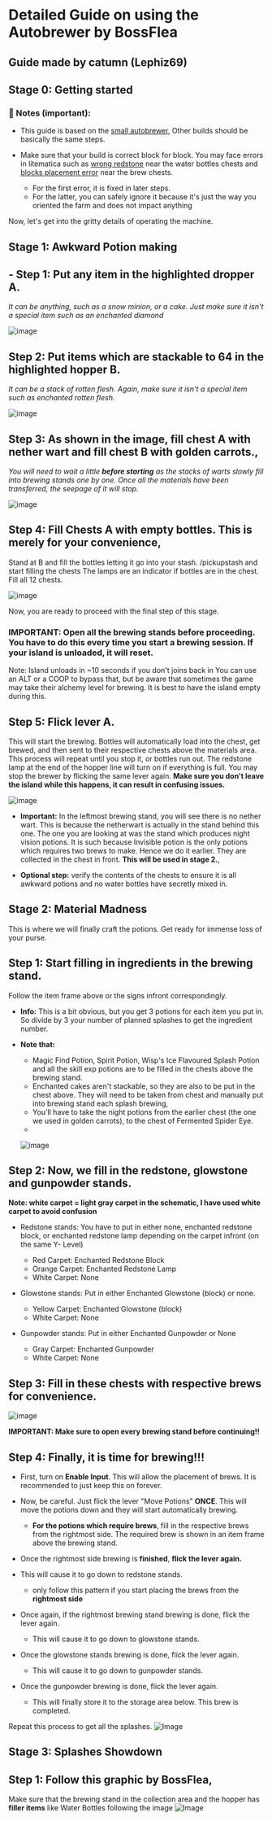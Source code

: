 # Detailed Guide on using the Autobrewer by BossFlea
## Guide made by catumn (Lephiz69)

## Stage 0: Getting started
### **📝 Notes (important):**
 - This guide is based on the [small autobrewer](https://github.com/BossFlea/autobrewer/blob/main/mainbrewer/autobrewer_small.litematic), Other builds should be basically the same steps.
 - Make sure that your build is correct block for block. You may face errors in litematica such as [wrong redstone](https://i.ibb.co/N6yKdCZk/image.png) near the water bottles chests and [blocks placement error](https://i.ibb.co/BHQkVVKm/image.png) near the brew chests.

	  - For the first error, it is fixed in later steps.
	  - For the latter, you can safely ignore it because it's just the way you oriented the farm and does not impact anything

Now, let's get into the gritty details of operating the machine.

## Stage 1: Awkward Potion making

## - **Step 1:** Put any item in the highlighted dropper A.
*It can be anything, such as a snow minion, or a cake. Just make sure it isn't a special item such as an enchanted diamond*

![image](https://i.ibb.co/3my80KcS/image.png)


## **Step 2:** Put items which are stackable to 64 in the highlighted hopper B.
_It can be a stack of rotten flesh. Again, make sure it isn't a special item such as enchanted rotten flesh._

![image](https://i.ibb.co/tM4DCJb9/image.png)

## **Step 3:** As shown in the image, fill chest A with nether wart and fill chest B with golden carrots.,

*You will need to wait a little **before starting** as the stacks of warts slowly fill into brewing stands one by one. Once all the materials have been transferred, the seepage of it will stop.*

![image](https://i.ibb.co/fzypkLnS/image.png)


## **Step 4:** Fill Chests A with empty bottles. This is merely for your convenience,
Stand at B and fill the bottles letting it go into your stash. 
/pickupstash and start filling the chests 
The lamps are an indicator if bottles are in the chest. Fill all 12 chests.

![image](https://i.ibb.co/G3nvczbw/image.png)

Now, you are ready to proceed with the final step of this stage.

### **IMPORTANT: Open all the brewing stands before proceeding. You have to do this every time you start a brewing session. If your island is unloaded, it will reset.**

Note: Island unloads in ~10 seconds if you don't joins back in
You can use an ALT or a COOP to bypass that, but be aware that sometimes the game may take their alchemy level for brewing. It is best to have the island empty during this.

## **Step 5:** Flick lever A.

This will start the brewing. Bottles will automatically load into the chest, get brewed, and then sent to their respective chests above the materials area. This process will repeat until you stop it, or bottles run out. The redstone lamp at the end of the hopper line will turn on if everything is full. You may stop the brewer by flicking the same lever again. 
**Make sure you don't leave the island while this happens, it can result in confusing issues.**

![image](https://i.ibb.co/nF0mpvD/image.png)

-   **Important:** In the leftmost brewing stand, you will see there is no nether wart. This is because the netherwart is actually in the stand behind this one. The one you are looking at was the stand which produces night vision potions. It is such because Invisible potion is the only potions which requires two brews to make. Hence we do it earlier. They are collected in the chest in front. **This will be used in stage 2.**,

-   **Optional step:** verify the contents of the chests to ensure it is all awkward potions and no water bottles have secretly mixed in.

## Stage 2: Material Madness

This is where we will finally craft the potions. Get ready for immense loss of your purse.

## **Step 1:** Start filling in ingredients in the brewing stand.

Follow the item frame above or the signs infront correspondingly. 

- **Info:** This is a bit obvious, but you get 3 potions for each item you put in. So divide by 3 your number of planned splashes to get the ingredient number.

-   **Note that:**
    -   Magic Find Potion, Spirit Potion, Wisp's Ice Flavoured Splash Potion and all the skill exp potions are to be filled in the chests above the brewing stand.
    -   Enchanted cakes aren't stackable, so they are also to be put in the chest above. They will need to be taken from chest and manually put into brewing stand each splash brewing,
    -   You'll have to take the night potions from the earlier chest (the one we used in golden carrots), to the chest of Fermented Spider Eye.
    -   
    ![image](https://i.ibb.co/tThz4gGL/image.png)

## **Step 2:** Now, we fill in the redstone, glowstone and gunpowder stands.
   
  **Note: white carpet = light gray carpet in the schematic, I have used white carpet to avoid confusion**

-   Redstone stands: You have to put in either none, enchanted redstone block, or enchanted redstone lamp depending on the carpet infront (on the same Y- Level)
	-   Red Carpet: Enchanted Redstone Block
	-   Orange Carpet: Enchanted Redstone Lamp
	-   White Carpet: None

-   Glowstone stands: Put in either Enchanted Glowstone (block) or none.
    -   Yellow Carpet: Enchanted Glowstone (block)
    -   White Carpet: None

-   Gunpowder stands: Put in either Enchanted Gunpowder or None
    -   Gray Carpet: Enchanted Gunpowder
    -   White Carpet: None

## **Step 3:** Fill in these chests with respective brews for convenience.

![image](https://i.ibb.co/zVCjDGRP/image.png)


**IMPORTANT: Make sure to open every brewing stand before continuing!!**

## **Step 4:** Finally, it is time for brewing!!!

- First, turn on **Enable Input**. 
This will allow the placement of brews. It is recommended to just keep this on forever. 

- Now, be careful. Just flick the lever "Move Potions" **ONCE**. 
This will move the potions down and they will start automatically brewing. 
	- **For the potions which require brews**, fill in the respective brews from the rightmost side. 
	The required brew is shown in an item frame above the brewing stand.

- Once the rightmost side brewing is **finished**, **flick the lever again.**
- This will cause it to go down to redstone stands.
	- only follow this pattern if you start placing the brews from the **rightmost side**

- Once again, if the rightmost brewing stand brewing is done, flick the lever again.
	- This will cause it to go down to glowstone stands.
- Once the glowstone stands brewing is done, flick the lever again.
	- This will cause it to go down to gunpowder stands.
- Once the gunpowder brewing is done, flick the lever again.
	- This will finally store it to the storage area below. This brew is completed.

Repeat this process to get all the splashes.
![Image](https://i.ibb.co/3YhMQVgt/image.png)


## Stage 3: Splashes Showdown

## **Step 1:** Follow this graphic by BossFlea,

Make sure that the brewing stand in the collection area and the hopper has **filler items** like Water Bottles following the image
![Image](https://i.ibb.co/gbCTcR5y/image.png)
